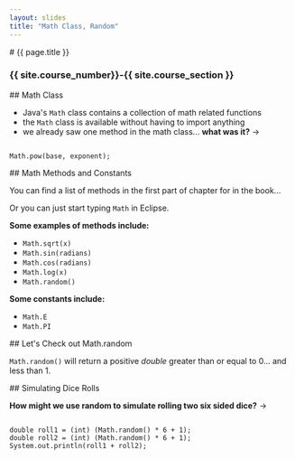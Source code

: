 ```yaml
---
layout: slides
title: "Math Class, Random"
---
```

<section markdown="block" class="intro-slide">
# {{ page.title }}

### {{ site.course_number}}-{{ site.course_section }}

<p><small></small></p>
</section>

<section markdown="block">
## Math Class

* Java's <code>Math</code> class contains a collection of math related functions
* the <code>Math</code> class is available without having to import anything
* we already saw one method in the math class... __what was it?__ &rarr;

<pre class="fragment"><code data-trim contenteditable>
Math.pow(base, exponent);
</code></pre>
</section>
<section markdown="block">
## Math Methods and Constants

You can find a list of methods in the first part of chapter for in the book...

Or you can just start typing <code>Math</code> in Eclipse.

__Some examples of methods include:__

* <code>Math.sqrt(x)</code>
* <code>Math.sin(radians)</code>
* <code>Math.cos(radians)</code>
* <code>Math.log(x)</code>
* <code>Math.random()</code>

__Some constants include:__

* <code>Math.E</code>
* <code>Math.PI</code>

</section>

<section markdown="block">
## Let's Check out Math.random

<code>Math.random()</code> will return a positive _double_ greater than or equal to 0... and less than 1.

</section>

<section markdown="block">
## Simulating Dice Rolls

__How might we use random to simulate rolling two six sided dice?__ &rarr;

<pre><code data-trim contenteditable>
double roll1 = (int) (Math.random() * 6 + 1);
double roll2 = (int) (Math.random() * 6 + 1);
System.out.println(roll1 + roll2);
</code></pre>
</section>
